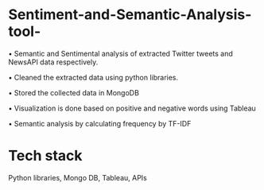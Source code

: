 # Sentiment-and-Semantic-Analysis-tool-

•	Semantic and Sentimental analysis of extracted Twitter tweets and NewsAPI data respectively.

•	Cleaned the extracted data using python libraries.

•	Stored the collected data in MongoDB

•	Visualization is done based on positive and negative words using Tableau

•	Semantic analysis by calculating frequency by TF-IDF


# Tech stack
Python libraries, Mongo DB, Tableau, APIs	
